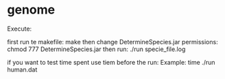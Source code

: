 genome
======

Execute:

first run te makefile: make
then change DetermineSpecies.jar permissions: chmod 777 DetermineSpecies.jar
then run: ./run specie_file.log

if you want to test time spent use tiem before the run:
Example: time ./run human.dat

